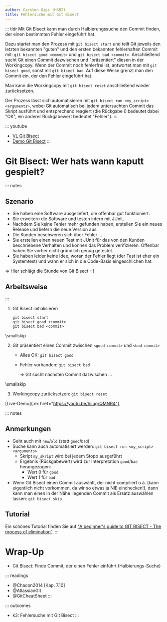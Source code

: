 ```yaml
---
author: Carsten Gips (HSBI)
title: Fehlersuche mit Git Bisect
---
```


::: tldr
Mit Git Bisect kann man durch Halbierungssuche den Commit finden, der einen
bestimmten Fehler eingeführt hat.

Dazu startet man den Prozess mit `git bisect start` und teilt Git jeweils den
letzten bekannten "guten" und den ersten bekannten fehlerhaften Commit mit:
`git bisect good <commit>` und `git bisect bad <commit>`. Anschließend sucht Git
einen Commit dazwischen und "präsentiert" diesen in der Workingcopy. Wenn der Commit
noch fehlerfrei ist, antwortet man mit `git bisect good`, sonst mit
`git bisect bad`. Auf diese Weise grenzt man den Commit ein, der den Fehler
eingeführt hat.

Man kann die Workingcopy mit `git bisect reset` anschließend wieder zurücksetzen.

Der Prozess lässt sich automatisieren mit `git bisect run <my_script> <arguments>`,
wobei Git automatisch bei jedem untersuchten Commit das Skript ausführt und
entsprechend reagiert (die Rückgabe 0 bedeutet dabei "OK", ein anderer Rückgabewert
bedeutet "Fehler").
:::

::: youtube
-   [VL Git Bisect](https://youtu.be/9XWwefIokPg)
-   [Demo Git Bisect](https://youtu.be/hiiugrQMNR4)
:::

# Git Bisect: Wer hats wann kaputt gespielt?

::: notes
## Szenario

-   Sie haben eine Software ausgeliefert, die offenbar gut funktioniert.
-   Sie erweitern die Software und testen intern mit JUnit.
-   Nachdem Sie keine Fehler mehr gefunden haben, erstellen Sie ein neues Release
    und liefern die neue Version aus.
-   Die Kunden beschweren sich über Fehler ....
-   Sie erstellen einen neuen Test mit JUnit für das von den Kunden beschriebene
    Verhalten und können das Problem verifizieren. Offenbar haben Sie vorher nicht
    gründlich genug getestet.
-   Sie haben leider keine Idee, woran der Fehler liegt (der Test ist eher ein
    Systemtest) und wann er sich in die Code-Basis eingeschlichen hat.

=\> Hier schlägt die Stunde von Git Bisect :-)

## Arbeitsweise
:::

1.  Git Bisect initialisieren

        git bisect start
        git bisect good <commit>
        git bisect bad <commit>

\smallskip

2.  Git präsentiert einen Commit zwischen `<good commit>` und `<bad commit>`
    -   Alles OK: `git bisect good`

    -   Fehler vorhanden: `git bisect bad`

        =\> Git sucht nächsten Commit dazwischen ...

\smallskip

3.  Workingcopy zurücksetzen: `git bisect reset`

[Live-Demo]{.ex href="https://youtu.be/hiiugrQMNR4"}

::: notes
## Anmerkungen

-   Geht auch mit `new`/`old` (statt `good`/`bad`)
-   Suche kann auch automatisiert werden: `git bisect run <my_script> <arguments>`
    -   Skript `my_skript` wird bei jedem Stopp ausgeführt
    -   Ergebnis (Rückgabewert) wird zur Interpretation `good`/`bad` herangezogen:
        -   Wert 0 für `good`
        -   Wert 1 für `bad`
-   Wenn Git Bisect einen Commit auswählt, der nicht compiliert o.ä. (kann
    eigentlich nicht vorkommen, da wir so etwas ja NIE einchecken!), dann kann man
    einen in der Nähe liegenden Commit als Ersatz auswählen lassen:
    `git bisect skip`

## Tutorial

Ein schönes Tutorial finden Sie auf ["A beginner's guide to GIT BISECT - The process
of
elimination"](https://www.metaltoad.com/blog/beginners-guide-git-bisect-process-elimination).
:::

# Wrap-Up

-   Git Bisect: Finde Commit, der einen Fehler einführt (Halbierungs-Suche)

::: readings
-   @Chacon2014 [Kap. 7.10]
-   @AtlassianGit
-   @GitCheatSheet
:::

::: outcomes
-   k3: Fehlersuche mit Git Bisect
:::
